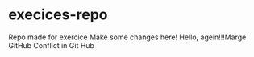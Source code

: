 # execices-repo
Repo made for exercice
Make some changes here!
Hello, agein!!!Marge
GitHub
Conflict in Git Hub
